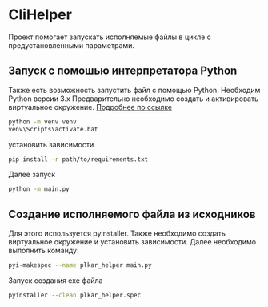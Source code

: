 # CliHelper
Проект помогает запускать исполняемые файлы в цикле с предустановленными параметрами.

## Запуск с помошью интерпретатора Python
Также есть возможность запустить файл с помощью Python.
Необходим Python версии 3.x
Предварительно необходимо создать и активировать виртуальное окружение.
[Подробнее по ссылке](https://docs.python.org/3/tutorial/venv.html)
```bash
python -m venv venv
venv\Scripts\activate.bat
```
установить зависимости
```bash
pip install -r path/to/requirements.txt
```
Далее запуск
```bash
python -m main.py
```

## Создание исполняемого файла из исходников

Для этого используется pyinstaller.
Также необходимо создать виртуальное окружение и установить зависимости.
Далее необходимо выполнить команду:
```bash
pyi-makespec --name plkar_helper main.py
```
Запуск создания exe файла
```bash
pyinstaller --clean plkar_helper.spec
```

